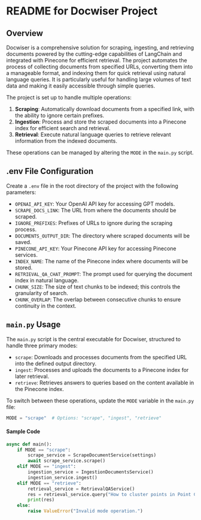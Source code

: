 
# README for Docwiser Project

## Overview

Docwiser is a comprehensive solution for scraping, ingesting, and retrieving documents powered by the cutting-edge capabilities of LangChain and integrated with Pinecone for efficient retrieval. The project automates the process of collecting documents from specified URLs, converting them into a manageable format, and indexing them for quick retrieval using natural language queries. It is particularly useful for handling large volumes of text data and making it easily accessible through simple queries.

The project is set up to handle multiple operations:
1. **Scraping**: Automatically download documents from a specified link, with the ability to ignore certain prefixes.
2. **Ingestion**: Process and store the scraped documents into a Pinecone index for efficient search and retrieval.
3. **Retrieval**: Execute natural language queries to retrieve relevant information from the indexed documents.

These operations can be managed by altering the `MODE` in the `main.py` script.

## .env File Configuration

Create a `.env` file in the root directory of the project with the following parameters:

- `OPENAI_API_KEY`: Your OpenAI API key for accessing GPT models.
- `SCRAPE_DOCS_LINK`: The URL from where the documents should be scraped.
- `IGNORE_PREFIXES`: Prefixes of URLs to ignore during the scraping process.
- `DOCUMENTS_OUTPUT_DIR`: The directory where scraped documents will be saved.
- `PINECONE_API_KEY`: Your Pinecone API key for accessing Pinecone services.
- `INDEX_NAME`: The name of the Pinecone index where documents will be stored.
- `RETRIEVAL_QA_CHAT_PROMPT`: The prompt used for querying the document index in natural language.
- `CHUNK_SIZE`: The size of text chunks to be indexed; this controls the granularity of search.
- `CHUNK_OVERLAP`: The overlap between consecutive chunks to ensure continuity in the context.

## `main.py` Usage

The `main.py` script is the central executable for Docwiser, structured to handle three primary modes:

- `scrape`: Downloads and processes documents from the specified URL into the defined output directory.
- `ingest`: Processes and uploads the documents to a Pinecone index for later retrieval.
- `retrieve`: Retrieves answers to queries based on the content available in the Pinecone index.

To switch between these operations, update the `MODE` variable in the `main.py` file:

```python
MODE = "scrape"  # Options: "scrape", "ingest", "retrieve"
```

#### Sample Code
```python
async def main():
    if MODE == "scrape":
        scrape_service = ScrapeDocumentService(settings)
        await scrape_service.scrape()
    elif MODE == "ingest":
        ingestion_service = IngestionDocumentsService()
        ingestion_service.ingest()
    elif MODE == "retrieve":
        retrieval_service = RetrievalQAService()
        res = retrieval_service.query("How to cluster points in Point Cloud using open3d?")
        print(res)
    else:
        raise ValueError("Invalid mode operation.")
```
